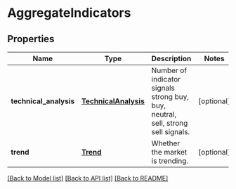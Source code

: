 # AggregateIndicators

## Properties
Name | Type | Description | Notes
------------ | ------------- | ------------- | -------------
**technical_analysis** | [**TechnicalAnalysis**](TechnicalAnalysis.md) | Number of indicator signals strong buy, buy, neutral, sell, strong sell signals. | [optional] 
**trend** | [**Trend**](Trend.md) | Whether the market is trending. | [optional] 

[[Back to Model list]](../README.md#documentation-for-models) [[Back to API list]](../README.md#documentation-for-api-endpoints) [[Back to README]](../README.md)


